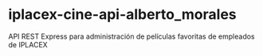 # iplacex-cine-api-alberto_morales
API REST Express para administración de películas favoritas de empleados de IPLACEX
